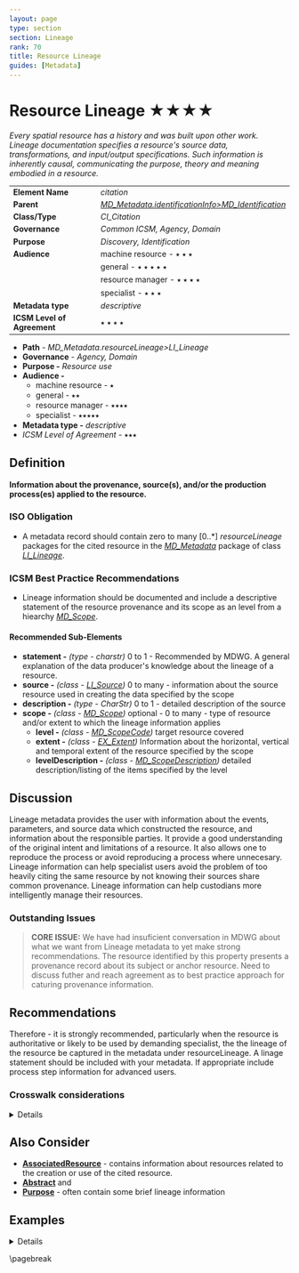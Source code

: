 ```yaml
---
layout: page
type: section
section: Lineage
rank: 70
title: Resource Lineage
guides: [Metadata]
---
```

# Resource Lineage ★★★★
*Every spatial resource has a history and was built upon other work. Lineage documentation specifies a resource's source data, transformations, and input/output specifications. Such information is inherently causal, communicating the purpose, theory and meaning embodied in a resource.*

| | |
| --- | --- |
| **Element Name** | *citation* |
| **Parent** | *[MD_Metadata.identificationInfo>MD_Identification](./class-MD_Identification)* |
| **Class/Type** | *CI_Citation* |
| **Governance** | *Common ICSM, Agency, Domain* |
| **Purpose** | *Discovery, Identification* |
| **Audience** | machine resource - ⭑ ⭑ ⭑ |
| | general - ⭑ ⭑ ⭑ ⭑ ⭑ |
| | resource manager - ⭑ ⭑ ⭑ ⭑ |
| | specialist - ⭑ ⭑ ⭑ |
| **Metadata type** | *descriptive* |
| **ICSM Level of Agreement** | ⭑ ⭑ ⭑ ⭑ |

- **Path** -  *MD_Metadata.resourceLineage>LI_Lineage*
- **Governance** -  *Agency, Domain*
- **Purpose -** *Resource use*
- **Audience -**
  - machine resource - ⭑
  - general - ⭑⭑
  - resource manager - ⭑⭑⭑⭑
  - specialist - ⭑⭑⭑⭑⭑
- **Metadata type -** *descriptive*
- *ICSM Level of Agreement* - ⭑⭑⭑

## Definition
**Information about the provenance, source(s), and/or the production process(es) applied to the resource.**

### ISO Obligation

- A metadata record should contain zero to many [0..\*] *resourceLineage* packages for the cited resource in the  *[MD_Metadata](./class-MD_Metadata)* package of class *[LI_Lineage](http://wiki.esipfed.org/index.php/LI_Lineage)*. 

### ICSM Best Practice Recommendations

- Lineage information should be documented and include a descriptive statement of the resource provenance and its scope as an level from a hiearchy *[MD_Scope](./class-MD_Scope)*.

#### Recommended Sub-Elements

- **statement -** *(type - charstr)* 0 to 1 - Recommended by MDWG. A general explanation of the data producer's knowledge about the lineage of a resource.
- **source -** *(class - [LI_Source](http://wiki.esipfed.org/index.php/LI_Source))* 0 to many - information about the source resource used in creating the data specified by the scope
- **description -** *(type - CharStr)* 0 to 1 - detailed description of the source
- **scope -** *(class - [MD_Scope](./class-MD_Scope))*  optional - 0 to many - type of resource and/or extent to which the lineage information applies
  - **level -** *(class - [MD_ScopeCode](http://wiki.esipfed.org/index.php/ISO_19115-3_Codelists#MD_ScopeCode))* target resource covered
  - **extent -** *(class -  [EX_Extent](./ResourceExtent))* Information about the horizontal, vertical and temporal extent of the resource specified by the scope
  - **levelDescription -** *(class - [MD_ScopeDescription](http://wiki.esipfed.org/index.php/MD_ScopeDescription))* detailed description/listing of the items specified by the level

## Discussion

Lineage metadata provides the user with information about the events, parameters, and source data which constructed the resource, and information about the responsible parties.  It provide a good understanding of the original intent and limitations of a resource. It also allows one to reproduce the process or avoid reproducing a process where unnecesary. Lineage information can help specialist users  avoid the problem of too heavily citing the same resource by not knowing their sources share common provenance. Lineage information can help custodians more intelligently manage their resources.

### Outstanding Issues

> **CORE ISSUE:**
We have had insuficient conversation in MDWG about what we want from Lineage metadata to yet make strong recommendations.  The resource identified by this property presents a provenance record about its subject or anchor resource.  Need to discuss futher and reach agreement as to best practice approach for caturing provenance information.

## Recommendations
Therefore - it is strongly recommended, particularly when the resource is authoritative or likely to be used by demanding specialist, the the lineage of the resource be captured in the metadata under resourceLineage. A linage statement should be included with your metadata. If appropriate include process step information for advanced users.

### Crosswalk considerations

<details>

#### ISO19139

New attributes were added to improve the description of *LI_Source* and *LI_ProcessStep*.

- **MD_Metadata.resourceLineage** *(class - [LI_Lineage](http://wiki.esipfed.org/index.php/LI_Lineage)*)
  - *LI_Lineage( to be included in the metadata without Data Quality information. The Data Quality model was removed in this revision to ISO 19157.
- **LI_Lineage.scope** *(class - [MD_Scope](./class-MD_Scope))*
  - This element allows the description of the type and/or extent of the lineage information. DQ_Data-Quality/scope was moved to ISO 19157.
- **LI_Lineage.additionalDocumentation** *(class - [CI_Citation](./class-CI_Citation))*
  - This new element cites a publication that documents the process to produce the resource.
- **LI_Source.sourceSpatialResolution** (class - [MD_Resolution](http://wiki.esipfed.org/index.php/MD_Resolution))* [0..1]
  - This new element replaces scaleDenominator inorder to allow more flexibility in the specification of the source spatial resolution.
- **LI_source.scope** *(class - [MD_Scope](./class-MD_Scope))* [0..1] 
  - This new element was added in order to allow description of more details of the scope of a lineage section. This was required, in part, to replace the DQ_Scope from the DQ_DataQuality class that was moved from 19115 to the new data quality standard (ISO 19157).
- **LI_Source.sourceMetadata** *(class -  [CI_Citation](./class-CI_Citation))* [0..\*]
  - This new element was added in order to allow an unambiguous reference to the metadata for the source. The sourceCitation now provides a clear reference to the source resource.
- **LI_ProcessStep.stepDateTime** *(type - TM_Primitive)*
  - This new element replaces dateTime in order to provide more flexible specification of process step times.
- **LI_ProcessStep.reference** *(class -  [CI_Citation](./class-CI_Citation))*
  - This new element was added in order to allow references to more detailed information about a process step.
- **LI_ProcessStep.scope** (class - MD_Scope](./class-MD_Scope))* 
  - This new element was added in order to allow description of the scope of a process step independently from the scope of the entire lineage section. This was required, in part, to replace the DQ_Scope from the DQ_DataQuality class that was moved from 19115 to the new data quality standard (ISO 19157).

#### DCAT

`MD_Metadata.resourceLineage>LI_Lineage.statement` maps to  `prov:has_Provenance`
`MD_Metadata.resourceLineage>LI_Lineage.source` maps to `dct:source`

#### RIF-CS

Maps to `Description 'lineage'`

</details>

## Also Consider

- **[AssociatedResource](./AssociatedResources)** - contains information about resources related to the creation or use of the cited resource.
- **[Abstract](./Abstract)** and
- **[Purpose](./Purpose)** - often contain some brief lineage information


## Examples

<details>

### XML

```
<mdb:MD_Metadata>
....
    <mdb:resourceLineage>
        <mrl:LI_Lineage>
            <mrl:statement>
                <gco:CharacterString>this is my resource lineage
                </gco:CharacterString>
            </mrl:statement>
            <mrl:scope>
                <mcc:MD_Scope>
                    <mcc:level>
                        <mcc:MD_ScopeCode 
                        codeList="https://schemas.isotc211.org/19115/resources
                        /Codelist/cat/codelists.xml#MD_ScopeCode" 
                        codeListValue="dataset"/>
                    </mcc:level>
                </mcc:MD_Scope>
            </mrl:scope>
            <mrl:source>
                <mrl:LI_Source>
                    <mrl:description>
                        <gco:CharacterString>this is my source description
                        </gco:CharacterString>
                    </mrl:description>
                </mrl:LI_Source>
            </mrl:source>
        </mrl:LI_Lineage>
    </mdb:resourceLineage>
....
</mdb:MD_Metadata>
```

\pagebreak

### UML diagrams

Recommended elements highlighted in yellow

![resourceLineage](../images/ResourceLineageUML.png)

</details>

\pagebreak
